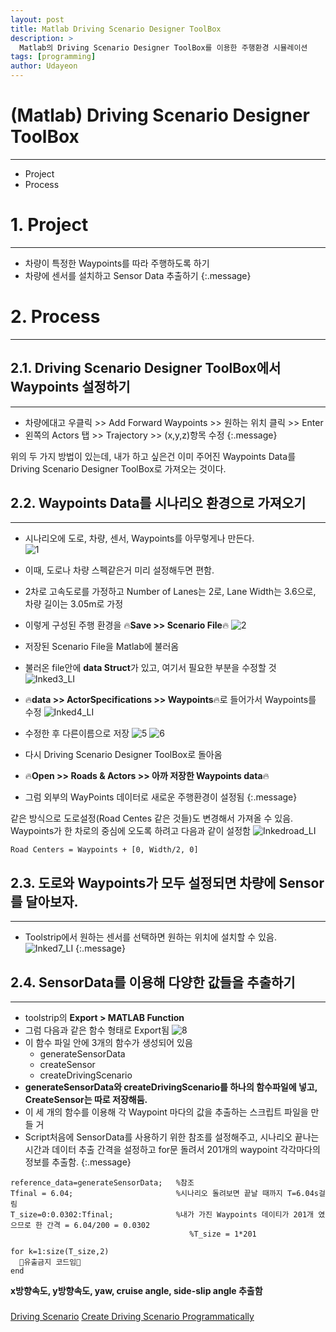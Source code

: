 ```yaml
---
layout: post
title: Matlab Driving Scenario Designer ToolBox
description: >
  Matlab의 Driving Scenario Designer ToolBox를 이용한 주행환경 시뮬레이션
tags: [programming]
author: Udayeon
---
```

# (Matlab) Driving Scenario Designer ToolBox
* * *
- Project
- Process

# 1. Project
* * *
- 차량이 특정한 Waypoints를 따라 주행하도록 하기
- 차량에 센서를 설치하고 Sensor Data 추출하기
{:.message}

# 2. Process
* * *

## 2.1. Driving Scenario Designer ToolBox에서 Waypoints 설정하기
* * *

- 차량에대고 우클릭 >> Add Forward Waypoints >> 원하는 위치 클릭 >> Enter   
- 왼쪽의 Actors 탭 >> Trajectory >> (x,y,z)항목 수정
{:.message}

위의 두 가지 방법이 있는데, 내가 하고 싶은건 이미 주어진 Waypoints Data를 Driving Scenario Designer ToolBox로 가져오는 것이다.   

## 2.2. Waypoints Data를 시나리오 환경으로 가져오기
* * *

- 시나리오에 도로, 차량, 센서, Waypoints를 아무렇게나 만든다.   
![1](https://user-images.githubusercontent.com/69246778/126020854-430ed543-db7f-4aef-87fe-81e35a6f9395.png)   
   
- 이때, 도로나 차량 스펙같은거 미리 설정해두면 편함.   
   
- 2차로 고속도로를 가정하고 Number of Lanes는 2로, Lane Width는 3.6으로, 차량 길이는 3.05m로 가정
   
- 이렇게 구성된 주행 환경을  🔥**Save >> Scenario File**🔥
![2](https://user-images.githubusercontent.com/69246778/126020870-b1aff95f-b1a0-4bd0-966e-6bcf2e577b8a.png)
   
- 저장된 Scenario File을 Matlab에 불러옴
   
- 불러온 file안에 **data Struct**가 있고, 여기서 필요한 부분을 수정할 것
![Inked3_LI](https://user-images.githubusercontent.com/69246778/126020914-65d21d15-5535-4e8d-96dc-30a2e18a0d3a.jpg)
   
- 🔥**data >> ActorSpecifications >> Waypoints**🔥로 들어가서 Waypoints를 수정
![Inked4_LI](https://user-images.githubusercontent.com/69246778/126020942-ea367307-013c-40d3-a925-6bcefb588c04.jpg)
   
- 수정한 후 다른이름으로 저장
![5](https://user-images.githubusercontent.com/69246778/126020973-a3fe4ce4-aa26-47ea-a758-beed8cce3530.png)
![6](https://user-images.githubusercontent.com/69246778/126020986-a7f280c5-b6f8-4a1d-a083-63f9e2b4f2f6.png)
   
- 다시 Driving Scenario Designer ToolBox로 돌아옴
   
- 🔥**Open >> Roads & Actors >> 아까 저장한 Waypoints data**🔥
   
- 그럼 외부의 WayPoints 데이터로 새로운 주행환경이 설정됨
{:.message}
   
   
같은 방식으로 도로설정(Road Centes 같은 것들)도 변경해서 가져올 수 있음.   
Waypoints가 한 차로의 중심에 오도록 하려고 다음과 같이 설정함
![Inkedroad_LI](https://user-images.githubusercontent.com/69246778/126020190-910887fe-2a9d-4a51-9723-198934f38c27.jpg)
```
Road Centers = Waypoints + [0, Width/2, 0]
```

## 2.3. 도로와 Waypoints가 모두 설정되면 차량에 Sensor를 달아보자.
* * *

- Toolstrip에서 원하는 센서를 선택하면 원하는 위치에 설치할 수 있음.   
![Inked7_LI](https://user-images.githubusercontent.com/69246778/126021359-d2849b82-147d-4854-902f-034ded485841.jpg)
{:.message}

## 2.4. SensorData를 이용해 다양한 값들을 추출하기
* * *

- toolstrip의 **Export > MATLAB Function**
- 그럼 다음과 같은 함수 형태로 Export됨
![8](https://user-images.githubusercontent.com/69246778/126021043-0f6a09ee-3a0d-479e-a9cc-fc4e1a85e9bb.png)
- 이 함수 파일 안에 3개의 함수가 생성되어 있음
  - generateSensorData
  - createSensor
  - createDrivingScenario
- **generateSensorData와 createDrivingScenario를 하나의 함수파일에 넣고, CreateSensor는 따로 저장해둠.**
- 이 세 개의 함수를 이용해 각 Waypoint 마다의 값을 추출하는 스크립트 파일을 만들 거
- Script처음에 SensorData를 사용하기 위한 참조를 설정해주고, 시나리오 끝나는 시간과 데이터 추출 간격을 설정하고 for문 돌려서 201개의 waypoint 각각마다의 정보를 추출함.
{:.message}

```
reference_data=generateSensorData;   %참조
Tfinal = 6.04;                       %시나리오 돌려보면 끝날 때까지 T=6.04s걸림
T_size=0:0.0302:Tfinal;              %내가 가진 Waypoints 데이티가 201개 였으므로 한 간격 = 6.04/200 = 0.0302
                                        %T_size = 1*201
                                        
for k=1:size(T_size,2)
  🚨유출금지 코드임🚨
end
```

**x방향속도, y방향속도, yaw, cruise angle, side-slip angle 추출함**






##### 
[Driving Scenario](https://kr.mathworks.com/help//driving/ref/drivingscenario.html)
[Create Driving Scenario Programmatically](https://kr.mathworks.com/help/driving/ug/create-driving-scenario-programmatically.html?searchHighlight=driving%20scenario&s_tid=srchtitle)
